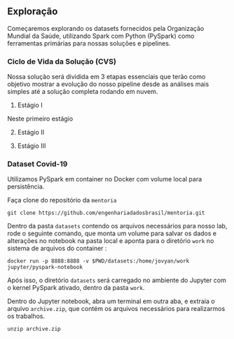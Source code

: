## Exploração

Começaremos explorando os datasets fornecidos pela Organização Mundial da Saúde, utilizando Spark com Python (PySpark) como ferramentas primárias para nossas soluções e pipelines.

### Ciclo de Vida da Solução (CVS)

Nossa solução será dividida em 3 etapas essenciais que terão como objetivo mostrar a evolução do nosso pipeline desde as análises mais simples até a solução completa rodando em nuvem. 

1. Estágio I

Neste primeiro estágio


2. Estágio II



3. Estágio III

### Dataset Covid-19

Utilizamos PySpark em container no Docker com volume local para persistência.

Faça clone do repositório da `mentoria`

```
git clone https://github.com/engenhariadadosbrasil/mentoria.git
```

Dentro da pasta `datasets` contendo os arquivos necessários para nosso lab, rode o seguinte comando, que monta um volume para salvar os dados e alterações no notebook na pasta local e aponta para o diretório `work` no sistema de arquivos do container :

```
docker run -p 8888:8888 -v $PWD/datasets:/home/jovyan/work jupyter/pyspark-notebook
```

Após isso, o diretório `datasets` será carregado no ambiente do Jupyter com o kernel PySpark ativado, dentro da pasta `work`.

Dentro do Jupyter notebook, abra um terminal em outra aba, e extraia o arquivo `archive.zip`, que contém os arquivos necessários para realizarmos os trabalhos.

```
unzip archive.zip
```